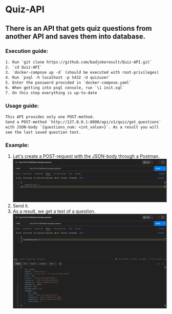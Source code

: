# Quiz-API

## There is an API that gets quiz questions from another API and saves them into database.

### Execution guide:
	1. Run `git clone https://github.com/badjokeresult/Quiz-API.git`
	2. `cd Quiz-API`
	3. `docker-compose up -d` (should be executed with root-privileges)
	4. Run `psql -h localhost -p 5432 -U quizuser`
	5. Enter the password provided in `docker-compose.yaml`
	6. When getting into psql console, run `\i init.sql`
	7. On this step everything is up-to-date

### Usage guide:
	This API provides only one POST-method.
	Send a POST-method `http://127.0.0.1:8000/api/v1/quiz/get_questions` with JSON-body `{questions_num: <int_value>}`. As a result you will see the last saved question text.

### Example:
1. Let's create a POST-request with the JSON-body through a Postman.
![img_1.png](img_1.png)
2. Send it.
3. As a result, we get a text of a question.
![img.png](img.png)
